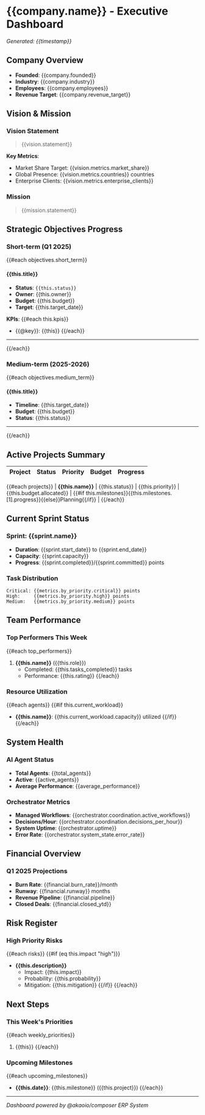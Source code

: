 # {{company.name}} - Executive Dashboard
*Generated: {{timestamp}}*

## Company Overview
- **Founded**: {{company.founded}}
- **Industry**: {{company.industry}}
- **Employees**: {{company.employees}}
- **Revenue Target**: {{company.revenue_target}}

## Vision & Mission

### Vision Statement
> {{vision.statement}}

**Key Metrics**:
- Market Share Target: {{vision.metrics.market_share}}
- Global Presence: {{vision.metrics.countries}} countries
- Enterprise Clients: {{vision.metrics.enterprise_clients}}

### Mission
> {{mission.statement}}

## Strategic Objectives Progress

### Short-term (Q1 2025)
{{#each objectives.short_term}}
#### {{this.title}}
- **Status**: `{{this.status}}`
- **Owner**: {{this.owner}}
- **Budget**: {{this.budget}}
- **Target**: {{this.target_date}}

**KPIs**:
{{#each this.kpis}}
- {{@key}}: {{this}}
{{/each}}

---
{{/each}}

### Medium-term (2025-2026)
{{#each objectives.medium_term}}
#### {{this.title}}
- **Timeline**: {{this.target_date}}
- **Budget**: {{this.budget}}
- **Status**: {{this.status}}

---
{{/each}}

## Active Projects Summary

| Project | Status | Priority | Budget | Progress |
|---------|--------|----------|--------|----------|
{{#each projects}}
| **{{this.name}}** | {{this.status}} | {{this.priority}} | {{this.budget.allocated}} | {{#if this.milestones}}{{this.milestones.[1].progress}}{{else}}Planning{{/if}} |
{{/each}}

## Current Sprint Status

### Sprint: {{sprint.name}}
- **Duration**: {{sprint.start_date}} to {{sprint.end_date}}
- **Capacity**: {{sprint.capacity}}
- **Progress**: {{sprint.completed}}/{{sprint.committed}} points

### Task Distribution
```
Critical: {{metrics.by_priority.critical}} points
High:     {{metrics.by_priority.high}} points
Medium:   {{metrics.by_priority.medium}} points
```

## Team Performance

### Top Performers This Week
{{#each top_performers}}
1. **{{this.name}}** ({{this.role}})
   - Completed: {{this.tasks_completed}} tasks
   - Performance: {{this.rating}}
{{/each}}

### Resource Utilization
{{#each agents}}
{{#if this.current_workload}}
- **{{this.name}}**: {{this.current_workload.capacity}} utilized
{{/if}}
{{/each}}

## System Health

### AI Agent Status
- **Total Agents**: {{total_agents}}
- **Active**: {{active_agents}}
- **Average Performance**: {{average_performance}}

### Orchestrator Metrics
- **Managed Workflows**: {{orchestrator.coordination.active_workflows}}
- **Decisions/Hour**: {{orchestrator.coordination.decisions_per_hour}}
- **System Uptime**: {{orchestrator.uptime}}
- **Error Rate**: {{orchestrator.system_state.error_rate}}

## Financial Overview

### Q1 2025 Projections
- **Burn Rate**: {{financial.burn_rate}}/month
- **Runway**: {{financial.runway}} months
- **Revenue Pipeline**: {{financial.pipeline}}
- **Closed Deals**: {{financial.closed_ytd}}

## Risk Register

### High Priority Risks
{{#each risks}}
{{#if (eq this.impact "high")}}
- **{{this.description}}**
  - Impact: {{this.impact}}
  - Probability: {{this.probability}}
  - Mitigation: {{this.mitigation}}
{{/if}}
{{/each}}

## Next Steps

### This Week's Priorities
{{#each weekly_priorities}}
1. {{this}}
{{/each}}

### Upcoming Milestones
{{#each upcoming_milestones}}
- **{{this.date}}**: {{this.milestone}} ({{this.project}})
{{/each}}

---
*Dashboard powered by @akaoio/composer ERP System*